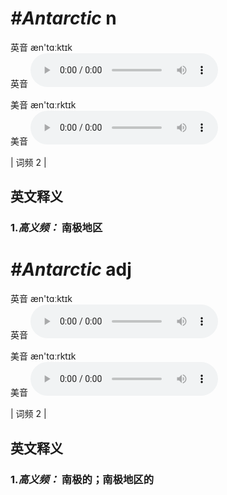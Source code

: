 # ***\#Antarctic*** n
英音 æn'tɑːktɪk  
英音
<audio src="./media/Antarctic-B.aac" controls="controls"></audio>

美音 æn'tɑːrktɪk  
美音
<audio src="./media/Antarctic.aac" controls="controls"></audio>



| 词频 2 |  

英文释义
---
### 1.*高义频：* **南极地区**  


# ***\#Antarctic*** adj
英音 æn'tɑːktɪk  
英音
<audio src="./media/Antarctic-B.aac" controls="controls"></audio>

美音 æn'tɑːrktɪk  
美音
<audio src="./media/Antarctic.aac" controls="controls"></audio>



| 词频 2 |  

英文释义
---
### 1.*高义频：* **南极的；南极地区的**  


